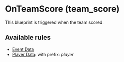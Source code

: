 # OnTeamScore (team_score)

This blueprint is triggered when the team scored.

## Available rules

- [Event Data](../rules/GlobalEventData.md)
- [Player Data](../rules/GlobalPlayerData.md): with prefix: *player*
